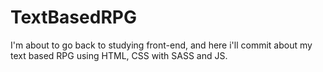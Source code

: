 # TextBasedRPG
I'm about to go back to studying front-end, and here i'll commit about my text based RPG using HTML, CSS with SASS and JS.
